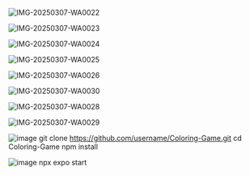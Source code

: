 
![IMG-20250307-WA0022](https://github.com/user-attachments/assets/fd97efb5-3277-4f2c-bfa4-cd53bed75745)

![IMG-20250307-WA0023](https://github.com/user-attachments/assets/44f13f58-9665-4974-8e40-1141bc097b30)

![IMG-20250307-WA0024](https://github.com/user-attachments/assets/ac9cd960-838e-43b6-b00c-5cf3c550bcd1)

![IMG-20250307-WA0025](https://github.com/user-attachments/assets/873b0235-e226-454e-b334-bb293ae9c2ea)


![IMG-20250307-WA0026](https://github.com/user-attachments/assets/375328e9-0aaf-418a-93d9-d625304226cd)

![IMG-20250307-WA0030](https://github.com/user-attachments/assets/8ca363e7-36dc-4a08-9315-0c118743e4c0)


![IMG-20250307-WA0028](https://github.com/user-attachments/assets/35ac8d3e-37f6-4948-91bd-e8dda59fc33a)

![IMG-20250307-WA0029](https://github.com/user-attachments/assets/24f95a0f-bec1-4556-a33e-5246d3d72d26)






![image](https://github.com/user-attachments/assets/63e7c02e-bea6-472c-8c84-b7af6c30cb70)
git clone https://github.com/username/Coloring-Game.git
cd Coloring-Game
npm install


![image](https://github.com/user-attachments/assets/f88b009e-a083-4ef9-82a1-23e80d9c806c)
npx expo start

